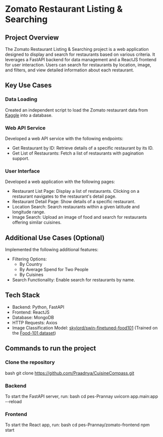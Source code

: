 # Zomato Restaurant Listing & Searching

## Project Overview

The Zomato Restaurant Listing & Searching project is a web application designed to display and search for restaurants based on various criteria. It leverages a FastAPI backend for data management and a ReactJS frontend for user interaction. Users can search for restaurants by location, image, and filters, and view detailed information about each restaurant.

## Key Use Cases

### Data Loading
Created an independent script to load the Zomato restaurant data from [Kaggle](https://www.kaggle.com/datasets/shrutimehta/zomato-restaurants-data) into a database.

### Web API Service
Developed a web API service with the following endpoints:
- Get Restaurant by ID: Retrieve details of a specific restaurant by its ID.
- Get List of Restaurants: Fetch a list of restaurants with pagination support.

### User Interface
Developed a web application with the following pages:
- Restaurant List Page: Display a list of restaurants. Clicking on a restaurant navigates to the restaurant's detail page.
- Restaurant Detail Page: Show details of a specific restaurant.
- Location Search: Search restaurants within a given latitude and longitude range.
- Image Search: Upload an image of food and search for restaurants offering similar cuisines.

## Additional Use Cases (Optional)
Implemented the following additional features:
- Filtering Options:
  - By Country
  - By Average Spend for Two People
  - By Cuisines
- Search Functionality: Enable search for restaurants by name.

## Tech Stack
- Backend: Python, FastAPI
- Frontend: ReactJS
- Database: MongoDB
- HTTP Requests: Axios
- Image Classification Model: [skylord/swin-finetuned-food101](https://huggingface.co/skylord/swin-finetuned-food101) (Trained on the [Food-101 dataset](https://huggingface.co/datasets/ethz/food101))

## Commands to run the project
### Clone the repository
bash
git clone https://github.com/Praadnya/CuisineCompass.git

### Backend
To start the FastAPI server, run:
bash
cd pes-Prannay
uvicorn app.main:app --reload

### Frontend
To start the React app, run:
bash
cd pes-Prannay/zomato-frontend
npm start
